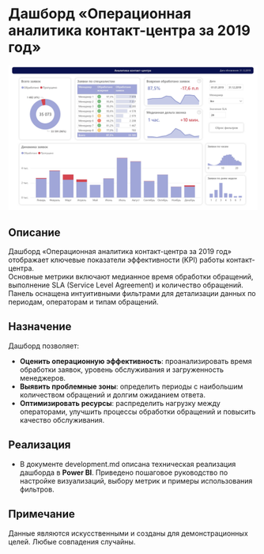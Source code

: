 # Дашборд «Операционная аналитика контакт-центра за 2019 год»
![dash](image/dash-1.jpg)

## Описание
Дашборд «Операционная аналитика контакт-центра за 2019 год» отображает ключевые показатели эффективности (KPI) работы контакт-центра. \
Основные метрики включают медианное время обработки обращений, выполнение SLA (Service Level Agreement) и количество обращений. \
Панель оснащена интуитивными фильтрами для детализации данных по периодам, операторам и типам обращений.

## Назначение
Дашборд позволяет:
- **Оценить операционную эффективность**: проанализировать время обработки заявок, уровень обслуживания и загруженность менеджеров.
- **Выявить проблемные зоны**: определить периоды с наибольшим количеством обращений и долгим ожиданием ответа.
- **Оптимизировать ресурсы**: распределить нагрузку между операторами, улучшить процессы обработки обращений и повысить качество обслуживания.

## Реализация
- В документе development.md описана техническая реализация дашборда в **Power BI**. Приведено пошаговое руководство по настройке визуализаций, выбору метрик и примеры использования фильтров.

## Примечание
Данные являются искусственными и созданы для демонстрационных целей. Любые совпадения случайны.
